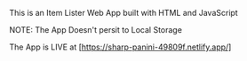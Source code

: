 This is an Item Lister Web App built with HTML and JavaScript

NOTE: The App Doesn't persit to Local Storage

The App is LIVE at [https://sharp-panini-49809f.netlify.app/]
